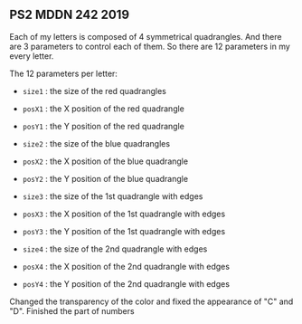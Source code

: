 ## PS2 MDDN 242 2019
Each of my letters is composed of 4 symmetrical quadrangles. And there are 3 parameters to control each of them. So there are 12 parameters in my every letter.

The 12 parameters per letter:

  * `size1` : the size of the red quadrangles
  * `posX1` : the X position of the red quadrangle
  * `posY1` : the Y position of the red quadrangle

  * `size2` : the size of the blue quadrangles
  * `posX2` : the X position of the blue quadrangle
  * `posY2` : the Y position of the blue quadrangle

  * `size3` : the size of the 1st quadrangle with edges
  * `posX3` : the X position of the 1st quadrangle with edges
  * `posY3` : the Y position of the 1st quadrangle with edges

  * `size4` : the size of the 2nd quadrangle with edges
  * `posX4` : the X position of the 2nd quadrangle with edges
  * `posY4` : the Y position of the 2nd quadrangle with edges

Changed the transparency of the color and fixed the appearance of "C" and "D".
Finished the part of numbers

